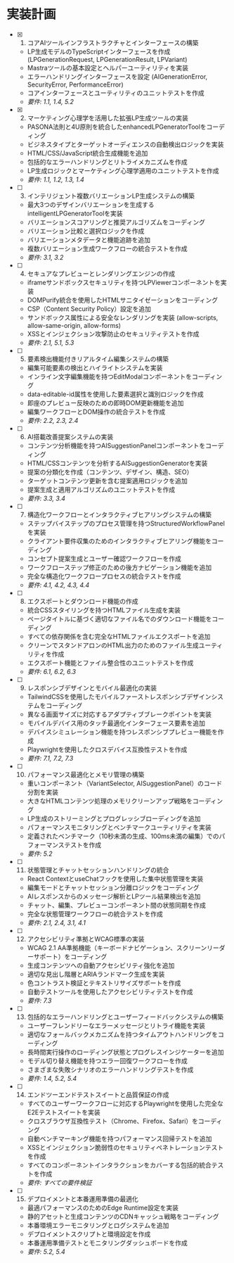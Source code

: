 # 実装計画

- [x] 1. コアAIツールインフラストラクチャとインターフェースの構築
  - LP生成モデルのTypeScriptインターフェースを作成 (LPGenerationRequest, LPGenerationResult, LPVariant)
  - Mastraツールの基本設定とヘルパーユーティリティを実装
  - エラーハンドリングインターフェースを設定 (AIGenerationError, SecurityError, PerformanceError)
  - コアインターフェースとユーティリティのユニットテストを作成
  - _要件: 1.1, 1.4, 5.2_

- [x] 2. マーケティング心理学を活用した拡張LP生成ツールの実装
  - PASONA法則と4U原則を統合したenhancedLPGeneratorToolをコーディング
  - ビジネスタイプとターゲットオーディエンスの自動検出ロジックを実装
  - HTML/CSS/JavaScript統合生成機能を追加
  - 包括的なエラーハンドリングとリトライメカニズムを作成
  - LP生成ロジックとマーケティング心理学適用のユニットテストを作成
  - _要件: 1.1, 1.2, 1.3, 1.4_

- [ ] 3. インテリジェント複数バリエーションLP生成システムの構築
  - 最大3つのデザインバリエーションを生成するintelligentLPGeneratorToolを実装
  - バリエーションスコアリングと推奨アルゴリズムをコーディング
  - バリエーション比較と選択ロジックを作成
  - バリエーションメタデータと機能追跡を追加
  - 複数バリエーション生成ワークフローの統合テストを作成
  - _要件: 3.1, 3.2_

- [ ] 4. セキュアなプレビューとレンダリングエンジンの作成
  - iframeサンドボックスセキュリティを持つLPViewerコンポーネントを実装
  - DOMPurify統合を使用したHTMLサニタイゼーションをコーディング
  - CSP（Content Security Policy）設定を追加
  - サンドボックス属性による安全なレンダリングを実装 (allow-scripts, allow-same-origin, allow-forms)
  - XSSとインジェクション攻撃防止のセキュリティテストを作成
  - _要件: 2.1, 5.1, 5.3_

- [ ] 5. 要素検出機能付きリアルタイム編集システムの構築
  - 編集可能要素の検出とハイライトシステムを実装
  - インライン文字編集機能を持つEditModalコンポーネントをコーディング
  - data-editable-id属性を使用した要素選択と識別ロジックを作成
  - 即座のプレビュー反映のための即時DOM更新機能を追加
  - 編集ワークフローとDOM操作の統合テストを作成
  - _要件: 2.2, 2.3, 2.4_

- [ ] 6. AI搭載改善提案システムの実装
  - コンテンツ分析機能を持つAISuggestionPanelコンポーネントをコーディング
  - HTML/CSSコンテンツを分析するAISuggestionGeneratorを実装
  - 提案の分類化を作成（コンテンツ、デザイン、構造、SEO）
  - ターゲットコンテンツ更新を含む提案適用ロジックを追加
  - 提案生成と適用アルゴリズムのユニットテストを作成
  - _要件: 3.3, 3.4_

- [ ] 7. 構造化ワークフローとインタラクティブヒアリングシステムの構築
  - ステップバイステップのプロセス管理を持つStructuredWorkflowPanelを実装
  - クライアント要件収集のためのインタラクティブヒアリング機能をコーディング
  - コンセプト提案生成とユーザー確認ワークフローを作成
  - ワークフローステップ修正のための後方ナビゲーション機能を追加
  - 完全な構造化ワークフロープロセスの統合テストを作成
  - _要件: 4.1, 4.2, 4.3, 4.4_

- [ ] 8. エクスポートとダウンロード機能の作成
  - 統合CSSスタイリングを持つHTMLファイル生成を実装
  - ページタイトルに基づく適切なファイル名でのダウンロード機能をコーディング
  - すべての依存関係を含む完全なHTMLファイルエクスポートを追加
  - クリーンでスタンドアロンのHTML出力のためのファイル生成ユーティリティを作成
  - エクスポート機能とファイル整合性のユニットテストを作成
  - _要件: 6.1, 6.2, 6.3_

- [ ] 9. レスポンシブデザインとモバイル最適化の実装
  - TailwindCSSを使用したモバイルファーストレスポンシブデザインシステムをコーディング
  - 異なる画面サイズに対応するアダプティブブレークポイントを実装
  - モバイルデバイス用のタッチ最適化インターフェース要素を追加
  - デバイスシミュレーション機能を持つレスポンシブプレビュー機能を作成
  - Playwrightを使用したクロスデバイス互換性テストを作成
  - _要件: 7.1, 7.2, 7.3_

- [ ] 10. パフォーマンス最適化とメモリ管理の構築
  - 重いコンポーネント（VariantSelector, AISuggestionPanel）のコード分割を実装
  - 大きなHTMLコンテンツ処理のメモリクリーンアップ戦略をコーディング
  - LP生成のストリーミングとプログレッシブローディングを追加
  - パフォーマンスモニタリングとベンチマークユーティリティを実装
  - 定義されたベンチマーク（10秒未満の生成、100ms未満の編集）でのパフォーマンステストを作成
  - _要件: 5.2_

- [ ] 11. 状態管理とチャットセッションハンドリングの統合
  - React ContextとuseChatフックを使用した集中状態管理を実装
  - 編集モードとチャットセッション分離ロジックをコーディング
  - AIレスポンスからのメッセージ解析とLPツール結果検出を追加
  - チャット、編集、プレビューコンポーネント間の状態同期を作成
  - 完全な状態管理ワークフローの統合テストを作成
  - _要件: 2.1, 2.4, 3.1, 4.1_

- [ ] 12. アクセシビリティ準拠とWCAG標準の実装
  - WCAG 2.1 AA準拠機能（キーボードナビゲーション、スクリーンリーダーサポート）をコーディング
  - 生成コンテンツへの自動アクセシビリティ強化を追加
  - 適切な見出し階層とARIAランドマーク生成を実装
  - 色コントラスト検証とテキストリサイズサポートを作成
  - 自動テストツールを使用したアクセシビリティテストを作成
  - _要件: 7.3_

- [ ] 13. 包括的なエラーハンドリングとユーザーフィードバックシステムの構築
  - ユーザーフレンドリーなエラーメッセージとリトライ機能を実装
  - 適切なフォールバックメカニズムを持つタイムアウトハンドリングをコーディング
  - 長時間実行操作のローディング状態とプログレスインジケーターを追加
  - モデル切り替え機能を持つエラー回復ワークフローを作成
  - さまざまな失敗シナリオのエラーハンドリングテストを作成
  - _要件: 1.4, 5.2, 5.4_

- [ ] 14. エンドツーエンドテストスイートと品質保証の作成
  - すべてのユーザーワークフローに対応するPlaywrightを使用した完全なE2Eテストスイートを実装
  - クロスブラウザ互換性テスト（Chrome、Firefox、Safari）をコーディング
  - 自動ベンチマーキング機能を持つパフォーマンス回帰テストを追加
  - XSSとインジェクション脆弱性のセキュリティペネトレーションテストを作成
  - すべてのコンポーネントインタラクションをカバーする包括的統合テストを作成
  - _要件: すべての要件検証_

- [ ] 15. デプロイメントと本番運用準備の最適化
  - 最適パフォーマンスのためのEdge Runtime設定を実装
  - 静的アセットと生成コンテンツのCDNキャッシュ戦略をコーディング
  - 本番環境エラーモニタリングとログシステムを追加
  - デプロイメントスクリプトと環境設定を作成
  - 本番運用準備テストとモニタリングダッシュボードを作成
  - _要件: 5.2, 5.4_